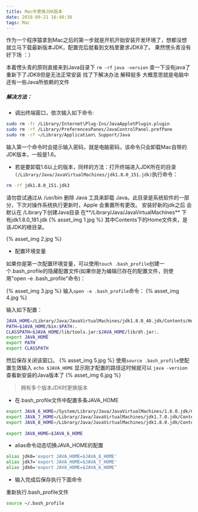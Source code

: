 ```yaml
---
title: Mac中更换JDK版本
date: 2018-09-21 16:40:38
tags: Mac
---
```


作为一个程序猿拿到Mac之后的第一步就是开机开始安装开发环境了，想都没想就立马下载最新版本JDK，配置完后就看到文档里要求JDK8了。
果然愣头青没有好下场 ：）
<!--more-->
本着愣头青的原则直接来到Java目录下
`rm -rf`
`java -version` 查一下没有java了 
重新下了JDK8但是无法正常安装
找了下解决办法 解释挺多 大概意思就是电脑中还有一些Java所依赖的文件
##### 解决方法：

* 调出终端窗口，依次输入如下命令:

```bash
sudo rm -fr /Library/Internet\Plug-Ins/JavaAppletPlugin.plugin
sudo rm -rf /Library/PreferencesPanes/JavaControlPanel.prefPane
sudo rm -rf ~/Library/Application\ Support/Java
```
输入第一个命令时会提示输入密码，就是电脑密码，该命令只会卸载Mac自带的JDK版本，一般是1.6。

* 若是要卸载1.6以上的版本，同样的方法：打开终端进入JDK所在的目录`(/Library/Java/JavaVirtualMachines/jdk1.8.0_151.jdk)`执行命令：

```bash
rm -rf jdk1.8.0_151.jdk3
```
请勿尝试通过从 /usr/bin 删除 Java 工具来卸载 Java。此目录是系统软件的一部分，下次对操作系统执行更新时，Apple 会重置所有更改。
安装好新的jdk之后 会默认在 /Library下创建Java目录 在**/Library/Java/JavaVirtualMachines** 下有jdk1.8.0_181.jdk
{% asset_img 1.jpg %}
其中Contents下的Home文件夹，是该JDK的根目录。

{% asset_img 2.jpg %}

* 配置环境变量

如果你是第一次配置环境变量，可以使用`touch .bash_profile`创建一个.bash_profile的隐藏配置文件(如果你是为编辑已存在的配置文件，则使用"open -e .bash_profile"命令)：

{% asset_img 3.jpg %}
输入`open -e .bash_profile`命令：
{% asset_img 4.jpg %}

输入如下配置：
```bash
JAVA_HOME=/Library/Java/JavaVirtualMachines/jdk1.8.0_40.jdk/Contents/Home
PATH=$JAVA_HOME/bin:$PATH:.
CLASSPATH=$JAVA_HOME/lib/tools.jar:$JAVA_HOME/lib/dt.jar:.
export JAVA_HOME
export PATH
export CLASSPATH
```
然后保存关闭该窗口。
{% asset_img 5.jpg %}
使用`source .bash_profile`使配置生效输入 `echo $JAVA_HOME` 显示刚才配置的路径这时候就可以 `java -version` 查看新安装的Java版本了
{% asset_img 6.jpg %}

>拥有多个版本JDK时更换版本

* 在.bash_profile文件中配置多条JAVA_HOME 

```bash
export JAVA_6_HOME=/System/Library/Java/JavaVirtualMachines/1.6.0.jdk/Contents/Home
export JAVA_7_HOME=/Library/Java/JavaVirtualMachines/jdk1.7.0.jdk/Contents/Home
export JAVA_8_HOME=/Library/Java/JavaVirtualMachines/jdk1.8.0.jdk/Contents/Home
 
export JAVA_HOME=$JAVA_6_HOME
```

* alias命令动态切换JAVA_HOME的配置

```bash
alias jdk8='export JAVA_HOME=$JAVA_8_HOME'
alias jdk7='export JAVA_HOME=$JAVA_7_HOME'
alias jdk6='export JAVA_HOME=$JAVA_6_HOME’
```

* 输入完成后保存执行下面命令

重新执行.bash_profile文件
```bash
source ~/.bash_profile
```